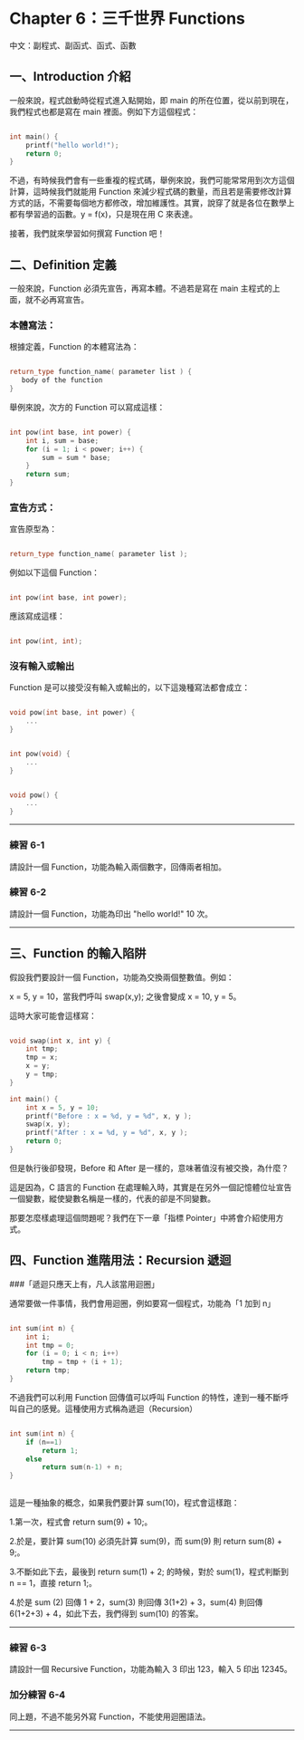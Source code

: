 # Chapter 6：三千世界 Functions

中文：副程式、副函式、函式、函數




## 一、Introduction 介紹

一般來說，程式啟動時從程式進入點開始，即 main 的所在位置，從以前到現在，我們程式也都是寫在 main 裡面。例如下方這個程式：

```C++

int main() {
	printf("hello world!");
	return 0;
}

```

不過，有時候我們會有一些重複的程式碼，舉例來說，我們可能常常用到次方這個計算，這時候我們就能用 Function 來減少程式碼的數量，而且若是需要修改計算方式的話，不需要每個地方都修改，增加維護性。其實，說穿了就是各位在數學上都有學習過的函數。y = f(x)，只是現在用 C 來表達。
 
接著，我們就來學習如何撰寫 Function 吧！




## 二、Definition 定義

一般來說，Function 必須先宣告，再寫本體。不過若是寫在 main 主程式的上面，就不必再寫宣告。

### 本體寫法：

根據定義，Function 的本體寫法為：

```C++

return_type function_name( parameter list ) {
   body of the function
}

```

舉例來說，次方的 Function 可以寫成這樣：

```C++

int pow(int base, int power) {
	int i, sum = base;
	for (i = 1; i < power; i++) {
		sum = sum * base;
	} 
	return sum; 
}

```

### 宣告方式：

宣告原型為：

```C++

return_type function_name( parameter list );

```

例如以下這個 Function：

```C++

int pow(int base, int power);

```

應該寫成這樣：

```C++

int pow(int, int);

```

### 沒有輸入或輸出

Function 是可以接受沒有輸入或輸出的，以下這幾種寫法都會成立：

```C++

void pow(int base, int power) {
	...
}

```

```C++

int pow(void) {
	...
}

```

```C++

void pow() {
	...
}

```

___

### 練習 6-1

請設計一個 Function，功能為輸入兩個數字，回傳兩者相加。


### 練習 6-2

請設計一個 Function，功能為印出 "hello world!" 10 次。
___





## 三、Function 的輸入陷阱

假設我們要設計一個 Function，功能為交換兩個整數值。例如：

x = 5, y = 10，當我們呼叫 swap(x,y); 之後會變成 x = 10, y = 5。

這時大家可能會這樣寫：

```C++

void swap(int x, int y) {
	int tmp;
	tmp = x;
	x = y;
	y = tmp;
}

int main() {
	int x = 5, y = 10;
	printf("Before : x = %d, y = %d", x, y );
	swap(x, y);
	printf("After : x = %d, y = %d", x, y );
	return 0;
}

```

但是執行後卻發現，Before 和 After 是一樣的，意味著值沒有被交換，為什麼？

這是因為，C 語言的 Function 在處理輸入時，其實是在另外一個記憶體位址宣告一個變數，縱使變數名稱是一樣的，代表的卻是不同變數。

那要怎麼樣處理這個問題呢？我們在下一章「指標 Pointer」中將會介紹使用方式。




## 四、Function 進階用法：Recursion 遞迴

###「遞迴只應天上有，凡人該當用迴圈」

通常要做一件事情，我們會用迴圈，例如要寫一個程式，功能為「1 加到 n」

```C++

int sum(int n) { 
	int i;
	int tmp = 0;
	for (i = 0; i < n; i++) 
		tmp = tmp + (i + 1);
	return tmp; 
}

```

不過我們可以利用 Function 回傳值可以呼叫 Function 的特性，達到一種不斷呼叫自己的感覺。這種使用方式稱為遞迴（Recursion）

```C++

int sum(int n) { 
	if (n==1) 
		return 1; 
	else 
		return sum(n-1) + n; 
}
 
```

這是一種抽象的概念，如果我們要計算 sum(10)，程式會這樣跑：

1.第一次，程式會 return sum(9) + 10;。

2.於是，要計算 sum(10) 必須先計算 sum(9)，而 sum(9) 則 return sum(8) + 9;。

3.不斷如此下去，最後到 return sum(1) + 2; 的時候，對於 sum(1)，程式判斷到 n == 1，直接 return 1;。

4.於是 sum (2) 回傳 1 + 2，sum(3) 則回傳 3(1+2) + 3，sum(4) 則回傳 6(1+2+3) + 4，如此下去，我們得到 sum(10) 的答案。 

___

### 練習 6-3

請設計一個 Recursive Function，功能為輸入 3 印出 123，輸入 5 印出 12345。


### 加分練習 6-4

同上題，不過不能另外寫 Function，不能使用迴圈語法。

___


